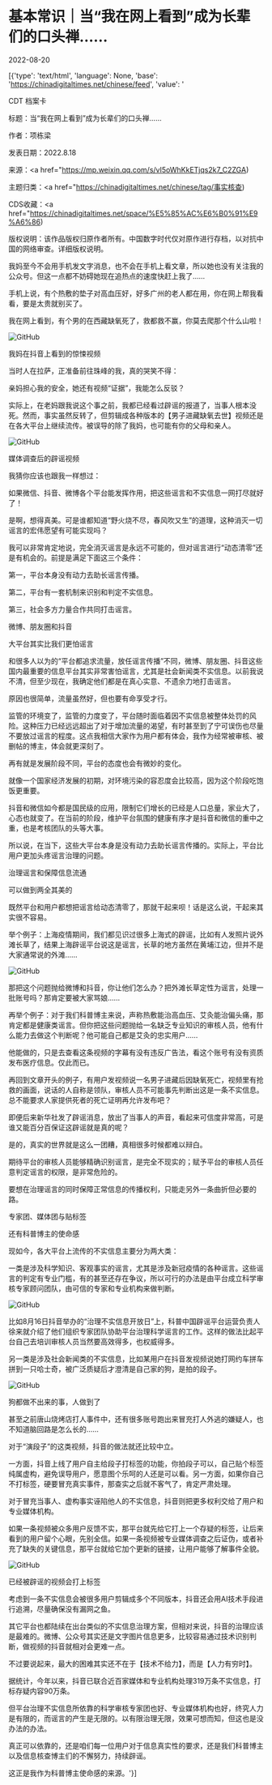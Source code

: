 # 基本常识｜当“我在网上看到”成为长辈们的口头禅……

2022-08-20

[{'type': 'text/html', 'language': None, 'base': 'https://chinadigitaltimes.net/chinese/feed', 'value': '

CDT 档案卡

标题：当“我在网上看到”成为长辈们的口头禅……

作者：项栋梁

发表日期：2022.8.18

来源：<a href="https://mp.weixin.qq.com/s/vI5oWhKkETjqs2k7_C2ZGA)

主题归类：<a href="https://chinadigitaltimes.net/chinese/tag/事实核查)

CDS收藏：<a href="https://chinadigitaltimes.net/space/%E5%85%AC%E6%B0%91%E9%A6%86)

版权说明：该作品版权归原作者所有。中国数字时代仅对原作进行存档，以对抗中国的网络审查。详细版权说明。





我妈至今不会用手机发文字消息，也不会在手机上看文章，所以她也没有关注我的公众号。但这一点都不妨碍她现在追热点的速度快赶上我了……



手机上说，有个热敷的垫子对高血压好，好多广州的老人都在用，你在网上帮我看看，要是太贵就别买了。

我在网上看到，有个男的在西藏缺氧死了，救都救不赢，你莫去爬那个什么山啦！



![GitHub](https://chinadigitaltimes.net/chinese/files/2022/08/post-685988-63015e0665f96.)

我妈在抖音上看到的惊悚视频

当时人在拉萨，正准备前往珠峰的我，真的哭笑不得：

亲妈担心我的安全，她还有视频“证据”，我能怎么反驳？

实际上，在老妈跟我说这个事之前，我都已经看过辟谣的报道了，当事人根本没死。然而，事实虽然反转了，但剪辑成各种版本的【男子进藏缺氧去世】视频还是在各大平台上继续流传。被误导的除了我妈，也可能有你的父母和亲人。

![GitHub](https://chinadigitaltimes.net/chinese/files/2022/08/post-685988-63015e0672a85.)

媒体调查后的辟谣视频

我猜你应该也跟我一样想过：

如果微信、抖音、微博各个平台能发挥作用，把这些谣言和不实信息一网打尽就好了！

是啊，想得真美。可是谁都知道“野火烧不尽，春风吹又生”的道理，这种消灭一切谣言的宏伟愿望有可能实现吗？

我可以非常肯定地说，完全消灭谣言是永远不可能的，但对谣言进行“动态清零”还是有机会的。前提是满足下面这三个条件：

第一，平台本身没有动力去助长谣言传播。

第二，平台有一套机制来识别和判定不实信息。

第三，社会多方力量合作共同打击谣言。

微博、朋友圈和抖音

大平台其实比我们更怕谣言

和很多人以为的“平台都追求流量，放任谣言传播”不同，微博、朋友圈、抖音这些国内最重要的信息平台其实非常害怕谣言，尤其是社会新闻类不实信息。以前我说不清，但至少现在，我确定他们都是在真心实意、不遗余力地打击谣言。

原因也很简单，流量虽然好，但也要有命享受才行。

监管的环境变了，监管的力度变了，平台随时面临着因不实信息被整体处罚的风险。这种压力已经远远超出了对于增加流量的渴望，有时甚至到了宁可误伤也尽量不要放过谣言的程度。这点我相信大家作为用户都有体会，我作为经常被审核、被删帖的博主，体会就更深刻了。

再有就是发展阶段不同，平台的态度也会有微妙的变化。

就像一个国家经济发展的初期，对环境污染的容忍度会比较高，因为这个阶段吃饱饭更重要。

抖音和微信如今都是国民级的应用，限制它们增长的已经是人口总量，家业大了，心态也就变了。在当前的阶段，维护平台氛围的健康有序才是抖音和微信的重中之重，也是考核团队的头等大事。

所以说，在当下，这些大平台本身是没有动力去助长谣言传播的。实际上，平台比用户更加头疼谣言治理的问题。

治理谣言和保障信息流通

可以做到两全其美的

既然平台和用户都想把谣言给动态清零了，那就干起来呗！话是这么说，干起来其实很不容易。

举个例子：上海疫情期间，我们都见识过很多上海式的辟谣，比如有人发照片说外滩长草了，结果上海辟谣平台说这是谣言，长草的地方虽然在黄埔江边，但并不是大家通常说的外滩……

![GitHub](https://chinadigitaltimes.net/chinese/files/2022/08/post-685988-63015e068333e.png)

那把这个问题抛给微博和抖音，你让他们怎么办？把外滩长草定性为谣言，处理一批账号吗？那肯定要被大家骂娘……

再举个例子：对于我们科普博主来说，声称热敷能治高血压、艾灸能治偏头痛，那肯定都是健康类谣言。但你把这些问题抛给一名缺乏专业知识的审核人员，他有什么能力去做这个判断呢？他可能自己都是艾灸的忠实用户……

他能做的，只是去查看这条视频的字幕有没有违反广告法，看这个账号有没有资质发布医疗信息。仅此而已。

再回到文章开头的例子，有用户发视频说一名男子进藏后因缺氧死亡，视频里有抢救的画面，说话的人自称是领队，审核人员不可能事先判断出这是一条不实信息。总不能要求人家提供死者的死亡证明再允许发布吧？

即便后来新华社发了辟谣消息，放出了当事人的声音，看起来可信度非常高，可是谁又能百分百保证这辟谣就是真的呢？

是的，真实的世界就是这么一团糟，真相很多时候都难以辩白。

期待平台的审核人员能够精确识别谣言，是完全不现实的；赋予平台的审核人员任意判定谣言的权限，是非常危险的。

要想在治理谣言的同时保障正常信息的传播权利，只能走另外一条曲折但必要的路。

专家团、媒体团与贴标签

还有科普博主的使命感

现如今，各大平台上流传的不实信息主要分为两大类：

一类是涉及科学知识、客观事实的谣言，尤其是涉及新冠疫情的各种谣言。这些谣言的判定有专业门槛，有的甚至还存在争议，所以可行的办法是由平台成立科学审核专家顾问团队，由可信的专家和专业机构来做判断。

![GitHub](https://chinadigitaltimes.net/chinese/files/2022/08/post-685988-63015e068bdaa.)

比如8月16日抖音举办的“治理不实信息开放日”上，科普中国辟谣平台运营负责人徐来就介绍了他们组织专家团队协助平台治理科学谣言的工作。这样的做法比起平台自己去培训审核人员当然要高效得多，也权威得多。

另一类是涉及社会新闻类的不实信息，比如某用户在抖音发视频说她打网约车拼车拼到一只哈士奇，被广泛质疑后才澄清是自己家的狗，是拍的段子。

![GitHub](https://chinadigitaltimes.net/chinese/files/2022/08/post-685988-63015e069ff13.png)

狗都做不出来的事，人做到了

甚至之前唐山烧烤店打人事件中，还有很多账号跑出来冒充打人外逃的嫌疑人，也不知道脑回路是怎么长的……

对于“演段子”的这类视频，抖音的做法就还比较中立。

一方面，抖音上线了用户自主给段子打标签的功能，你拍段子可以，自己贴个标签纯属虚构，避免误导用户，愿意图个乐呵的人还是可以看。另一方面，如果你自己不打标签，硬要冒充真实事件，那查实之后就不客气了，肯定严肃处理。

对于冒充当事人、虚构事实诬陷他人的不实信息，抖音则把更多权利交给了用户和专业媒体机构。

如果一条视频被众多用户反馈不实，那平台就先给它打上一个存疑的标签，让后来看到的用户留个心眼，先别全信。如果一条视频被专业媒体调查之后证伪，或者补充了缺失的关键信息，那平台就给它加个更新的链接，让用户能够了解事件全貌。

![GitHub](https://chinadigitaltimes.net/chinese/files/2022/08/post-685988-63015e06b49ea.png)

已经被辟谣的视频会打上标签

考虑到一条不实信息会被很多用户剪辑成多个不同版本，抖音还会用AI技术手段进行追溯，尽量确保没有漏网之鱼。

其它平台也都陆续在出台类似的不实信息治理方案，但相对来说，抖音的治理应该是最难的。微博、公众号其实还是文字图片信息更多，比较容易通过技术识别判断，做视频的抖音就相对会更难一点。

不过要说起来，最大的困难其实还不在于【技术不给力】，而是【人力有穷时】。

据统计，今年以来，抖音已联合近百家媒体和专业机构处理319万条不实信息，打标存疑内容90万条。

但平台治理不实信息所依靠的科学审核专家团也好、专业媒体机构也好，终究人力是有限的，而谣言的产生是无限的。以有限治理无限，效果可想而知，但这也是没办法的办法。

真正可以依靠的，还是咱们每一位用户对于信息真实性的要求，还是我们科普博主以及信息核查博主们的不懈努力，持续辟谣。

这正是我作为科普博主使命感的来源。'}]